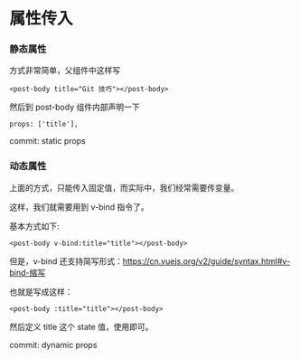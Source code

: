 # 属性传入

### 静态属性

方式非常简单，父组件中这样写

```
<post-body title="Git 技巧"></post-body>
```

然后到 post-body 组件内部声明一下

```
props: ['title'],
```

commit: static props

### 动态属性

上面的方式，只能传入固定值，而实际中，我们经常需要传变量。

这样，我们就需要用到 v-bind 指令了。

基本方式如下:

```
<post-body v-bind:title="title"></post-body>
```

但是，v-bind 还支持简写形式：https://cn.vuejs.org/v2/guide/syntax.html#v-bind-缩写

也就是写成这样：

```
<post-body :title="title"></post-body>
```

然后定义 title 这个 state 值，使用即可。

commit: dynamic props
